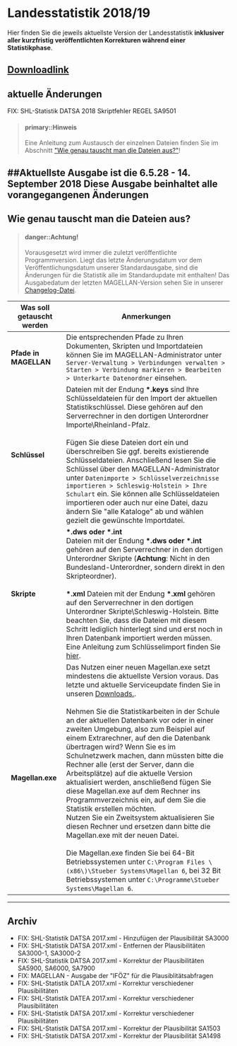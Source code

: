 # Landesstatistik 2018/19

Hier finden Sie die jeweils aktuellste Version der Landesstatistik **inklusiver aller kurzfristig veröffentlichten Korrekturen während einer Statistikphase**.


## [**Downloadlink**](https://my.hidrive.com/share/329e.t1a8q)

## aktuelle Änderungen

FIX: SHL-Statistik DATSA 2018 Skriptfehler REGEL SA9501


> #### primary::Hinweis
>
> Eine Anleitung zum Austausch der einzelnen Dateien finden Sie im Abschnitt ["Wie genau tauscht man die Dateien aus?"](https://doc.ls.stueber.de/nordrhein-westfalen/changelog.html#wie-genau-tauscht-man-die-dateien-aus)!

##**Aktuellste Ausgabe ist die 6.5.28 - 14. September 2018 
Diese Ausgabe beinhaltet alle vorangegangenen Änderungen**
---
## Wie genau tauscht man die Dateien aus?


> #### danger::Achtung!
>
> Vorausgesetzt wird immer die zuletzt veröffentlichte Programmversion. Liegt das letzte Änderungsdatum vor dem Veröffentlichungsdatum unserer Standardausgabe, sind die Änderungen für die Statistik alle im Standardupdate mit enthalten! Das Ausgabedatum der letzten MAGELLAN-Version sehen Sie in unserer [Changelog-Datei](https://doc.magellan6.stueber.de/changelog.html).
 

Was soll getauscht werden|Anmerkungen
---|---
**Pfade in MAGELLAN**|Die entsprechenden Pfade zu Ihren Dokumenten, Skripten und Importdateien können Sie im MAGELLAN-Administrator unter `Server-Verwaltung > Verbindungen verwalten > Starten > Verbindung markieren > Bearbeiten > Unterkarte Datenordner` einsehen.
**Schlüssel**| Dateien mit der Endung **\*.keys** sind Ihre Schlüsseldateien für den Import der aktuellen Statistikschlüssel. Diese gehören auf den Serverrechner in den dortigen Unterordner Importe\Rheinland-Pfalz.<br/><br/>Fügen Sie diese Dateien dort ein und überschreiben Sie ggf. bereits existierende Schlüsseldateien. Anschließend lesen Sie die Schlüssel über den MAGELLAN-Administrator unter `Datenimporte > Schlüsselverzeichnisse importieren > Schleswig-Holstein > Ihre Schulart` ein. Sie können alle Schlüsseldateien importieren oder auch nur eine Datei, dazu ändern Sie "alle Kataloge" ab und wählen gezielt die gewünschte Importdatei.
**Skripte**|**\*.dws oder \*.int**<br/>Dateien mit der Endung **\*.dws oder \*.int** gehören auf den Serverrechner in den dortigen Unterordner Skripte \(**Achtung**: Nicht in den Bundesland-Unterordner, sondern direkt in den Skripteordner\).<br/><br/>**\*.xml** Dateien mit der Endung **\*.xml** gehören auf den Serverrechner in den dortigen Unterordner Skripte\Schleswig-Holstein. Bitte beachten Sie, dass die Dateien mit diesem Schritt lediglich hinterlegt sind und erst noch in Ihren Datenbank importiert werden müssen. Eine Anleitung zum Schlüsselimport finden Sie [hier](https://doc.ls.stueber.de/schluesselverzeichnisse.html).
**Magellan.exe**|Das Nutzen einer neuen Magellan.exe setzt mindestens die aktuellste Version voraus. Das letzte und aktuelle Serviceupdate finden Sie in unseren [Downloads.](http://magellan.stueber.de/download.php). <br/><br/>Nehmen Sie die Statistikarbeiten in der Schule an der aktuellen Datenbank vor oder in einer zweiten Umgebung, also zum Beispiel auf einem Extrarechner, auf den die Datenbank übertragen wird? Wenn Sie es im Schulnetzwerk machen, dann müssten bitte die Rechner alle \(erst der Server, dann die Arbeitsplätze\) auf die aktuelle Version aktualisiert werden, anschließend fügen Sie diese Magellan.exe auf dem Rechner ins Programmverzeichnis ein, auf dem Sie die Statistik erstellen möchten.<br/>Nutzen Sie ein Zweitsystem aktualisieren Sie diesen Rechner und ersetzen dann bitte die Magellan.exe mit der neuen Datei.<br/><br/>Die Magellan.exe finden Sie bei  64-Bit Betriebssystemen unter `C:\Program Files \(x86\)\Stueber Systems\Magellan 6`, bei  32 Bit Betriebssystemen unter `C:\Programme\Stueber Systems\Magellan 6`.



---

## Archiv

* FIX: SHL-Statistik DATSA 2017.xml - Hinzufügen der Plausibilität SA3000
* FIX: SHL-Statistik DATSA 2017.xml - Entfernen der Plausibilitäten SA3000-1, SA3000-2
* FIX: SHL-Statistik DATSA 2017.xml - Korrektur der Plausibilitäten SA5900, SA6000, SA7900
* FIX: MAGELLAN - Ausgabe der "IFÖZ" für die Plausiblitätsabfragen
* FIX: SHL-Statistik DATLA 2017.xml - Korrektur verschiedener Plausibilitäten
* FIX: SHL-Statistik DATEA 2017.xml - Korrektur verschiedener Plausibilitäten
* FIX: SHL-Statistik DATSA 2017.xml - Korrektur verschiedener Plausibilitäten
* FIX: SHL-Statistik DATSA 2017.xml - Korrektur der Plausibilität SA1503
* FIX: SHL-Statistik DATSA 2017.xml - Korrektur der Plausibilität SA1498